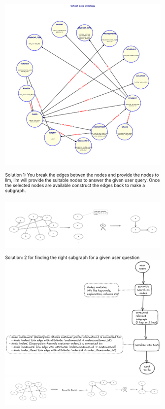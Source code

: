 
![image](./school_ontology_advanced.png)
---
Solution 1: You break the edges betwen the nodes and provide the nodes to llm, llm will provide the suitable nodes to answer the given user query. Once the selected nodes are available construct the edges back to make a subgraph. 

![alt text](image.png)
---
Solution: 2 for finding the right subgraph for a given user question
![image](./ontoloty.png)
![alt text](image-1.png)